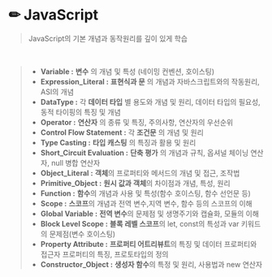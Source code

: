 # ✏ JavaScript

> JavaScript의 기본 개념과 동작원리를 깊이 있게 학습

<br>

> - **Variable :** **변수** 의 개념 및 특성 (네이밍 컨벤션, 호이스팅)
> - **Expression_Literal :** **표현식과 문** 의 개념과 자바스크립트와의 작동원리, ASI의 개념
> - **DataType :** 각 **데이터 타입** 별 용도와 개념 및 원리, 데이터 타입의 필요성, 동적 타이핑의 특징 및 개념
> - **Operator :** **연산자** 의 종류 및 특징, 주의사항, 연산자의 우선순위
> - **Control Flow Statement :** 각 **조건문** 의 개념 및 원리
> - **Type Casting :** **타입 캐스팅** 의 특징과 활용 및 원리
> - **Short_Circuit Evaluation :** **단축 평가** 의 개념과 규칙, 옵셔널 체이닝 연산자, null 병합 연산자
> - **Object_Literal :** **객체**의 프로퍼티와 메서드의 개념 및 접근, 조작법
> - **Primitive_Object :** **원시 값과 객체**의 차이점과 개념, 특성, 원리
> - **Function :** **함수**의 개념과 사용 및 특성(함수 호이스팅, 함수 선언문 등)
> - **Scope :** **스코프**의 개념과 전역 변수,지역 변수, 함수 등의 스코프의 이해
> - **Global Variable :** **전역 변수**의 문제점 및 생명주기와 캡슐화, 모듈의 이해
> - **Block Level Scope :** **블록 레벨 스코프**의 let, const의 특성과 var 키워드의 문제점(변수 호이스팅)
> - **Property Attribute :** **프로퍼티 어트리뷰트**의 특징 및 데이터 프로퍼티와 접근자 프로퍼티의 특징, 프로토타입의 정의
> - **Constructor_Object :** **생성자 함수**의 특정 및 원리, 사용법과 new 연산자
